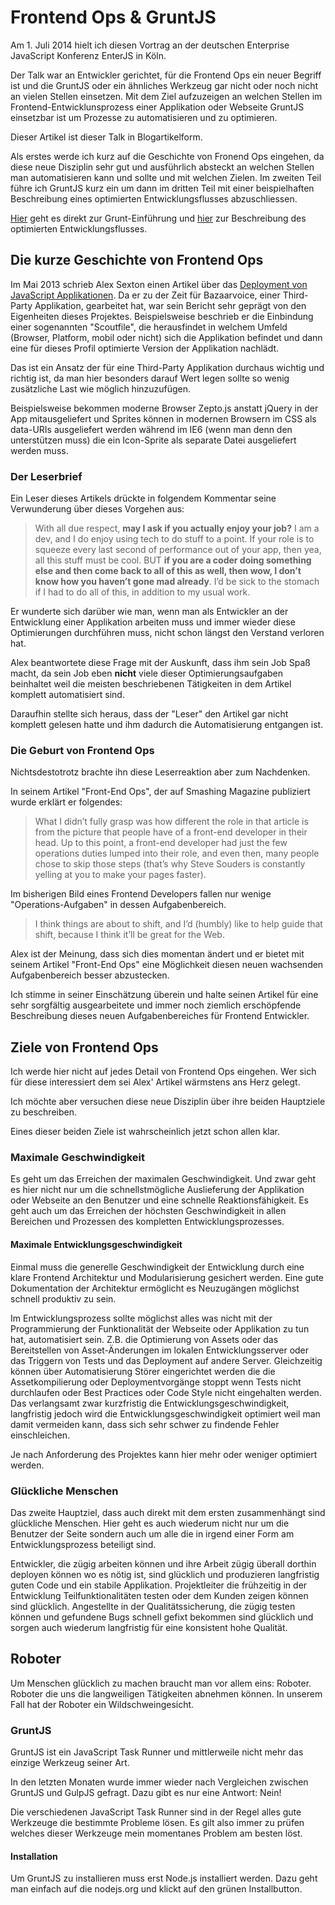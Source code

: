 # Frontend Ops & GruntJS

Am 1. Juli 2014 hielt ich diesen Vortrag an der deutschen Enterprise JavaScript Konferenz
EnterJS in Köln.

Der Talk war an Entwickler gerichtet, für die Frontend Ops ein neuer Begriff ist und die GruntJS oder ein ähnliches Werkzeug gar nicht oder noch nicht an vielen Stellen
einsetzen. Mit dem Ziel aufzuzeigen an welchen Stellen im Frontend-Entwicklunsprozess einer Applikation oder Webseite GruntJS einsetzbar ist um Prozesse zu automatisieren und zu optimieren.

Dieser Artikel ist dieser Talk in Blogartikelform.

Als erstes werde ich kurz auf die Geschichte von Fronend Ops eingehen, da diese neue Disziplin sehr gut und ausführlich
absteckt an welchen Stellen man automatisieren kann und sollte und mit welchen Zielen. Im zweiten Teil führe ich GruntJS
kurz ein um dann im dritten Teil mit einer beispielhaften Beschreibung eines optimierten Entwicklungsflusses abzuschliessen.

[Hier](#grunt-einführung) geht es direkt zur Grunt-Einführung und [hier](#feops-mit-grunt) zur Beschreibung des optimierten
Entwicklungsflusses.

## Die kurze Geschichte von Frontend Ops

Im Mai 2013 schrieb Alex Sexton einen Artikel über das [Deployment von JavaScript Applikationen](https://alexsexton.com/blog/2013/03/deploying-javascript-applications/). Da er zu der Zeit für Bazaarvoice, einer Third-Party Applikation, gearbeitet hat, war sein Bericht sehr geprägt von den Eigenheiten dieses Projektes. Beispielsweise beschrieb er die Einbindung einer sogenannten "Scoutfile", die
herausfindet in welchem Umfeld (Browser, Platform, mobil oder nicht) sich die Applikation befindet und dann eine für dieses Profil optimierte Version der Applikation nachlädt.

Das ist ein Ansatz der für eine Third-Party Applikation durchaus wichtig und richtig ist, da man hier besonders darauf Wert legen sollte so wenig zusätzliche Last wie möglich hinzuzufügen. 

Beispielsweise bekommen moderne Browser Zepto.js anstatt jQuery in der App mitausgeliefert und Sprites können in modernen Browsern im CSS als data-URIs ausgeliefert werden während im IE6 (wenn man denn den unterstützen muss) die ein Icon-Sprite als separate Datei ausgeliefert werden muss.

### Der Leserbrief

Ein Leser dieses Artikels drückte in folgendem Kommentar seine Verwunderung über dieses Vorgehen aus:

> With all due respect, **may I ask if you actually enjoy your job?** I am a dev, and I do enjoy using tech to do stuff to a point. If your role is to squeeze every last second of performance out of your app, then yea, all this stuff must be cool. BUT **if you are a coder doing something else and then come back to all of this as well, then wow, I don’t know how you haven’t gone mad already**. I’d be sick to the stomach if I had to do all of this, in addition to my usual work.

Er wunderte sich darüber wie man, wenn man als Entwickler an der Entwicklung einer Applikation arbeiten muss und immer wieder diese Optimierungen durchführen muss, nicht schon längst den Verstand verloren hat. 

Alex beantwortete diese Frage mit der Auskunft, dass ihm sein Job Spaß macht, da sein Job eben **nicht** viele dieser Optimierungsaufgaben beinhaltet weil die meisten beschriebenen Tätigkeiten in dem Artikel komplett automatisiert sind.

Daraufhin stellte sich heraus, dass der "Leser" den Artikel gar nicht komplett gelesen hatte und ihm dadurch die Automatisierung entgangen ist. 

### Die Geburt von Frontend Ops

Nichtsdestotrotz brachte ihn diese Leserreaktion aber zum Nachdenken. 
 
In seinem Artikel "Front-End Ops", der auf Smashing Magazine publiziert wurde erklärt er folgendes: 

> What I didn’t fully grasp was how different the role in that article is from the picture that people have of a front-end developer in their head. Up to this point, a front-end developer had just the few operations duties lumped into their role, and even then, many people chose to skip those steps (that’s why Steve Souders is constantly yelling at you to make your pages faster).

Im bisherigen Bild eines Frontend Developers fallen nur wenige "Operations-Aufgaben" in dessen Aufgabenbereich. 

> I think things are about to shift, and I’d (humbly) like to help guide that shift, because I think it’ll be great for the Web.

Alex ist der Meinung, dass sich dies momentan ändert und er bietet mit seinem Artikel "Front-End Ops" eine Möglichkeit diesen neuen wachsenden Aufgabenbereich besser abzustecken.

Ich stimme in seiner Einschätzung überein und halte seinen Artikel für eine sehr sorgfältig ausgearbeitete und immer noch ziemlich erschöpfende Beschreibung dieses neuen Aufgabenbereiches für Frontend Entwickler.

## Ziele von Frontend Ops

Ich werde hier nicht auf jedes Detail von Frontend Ops eingehen. Wer sich für diese interessiert dem sei Alex' Artikel wärmstens ans Herz gelegt. 

Ich möchte aber versuchen diese neue Disziplin über ihre beiden Hauptziele zu beschreiben.

Eines dieser beiden Ziele ist wahrscheinlich jetzt schon allen klar. 

### Maximale Geschwindigkeit

Es geht um das Erreichen der maximalen Geschwindigkeit. Und zwar geht es hier nicht nur um die schnellstmögliche Auslieferung der Applikation oder Webseite an den Benutzer und eine schnelle Reaktionsfähigkeit. Es geht auch um das Erreichen der höchsten Geschwindigkeit in allen Bereichen und Prozessen des kompletten Entwicklungsprozesses.

#### Maximale Entwicklungsgeschwindigkeit

Einmal muss die generelle Geschwindigkeit der Entwicklung durch eine klare Frontend Architektur und Modularisierung gesichert werden. Eine gute Dokumentation der Architektur ermöglicht es Neuzugängen möglichst schnell produktiv zu sein. 

Im Entwicklungsprozess sollte möglichst alles was nicht mit der Programmierung der Funktionalität der Webseite oder Applikation zu tun hat, automatisiert sein. Z.B. die Optimierung von Assets oder das Bereitstellen von Asset-Änderungen im lokalen Entwicklungsserver oder das Triggern von Tests und das Deployment auf andere Server. Gleichzeitig können über Automatisierung Störer eingerichtet werden die die Assetkompilierung oder Deploymentvorgänge stoppt wenn Tests nicht durchlaufen oder Best Practices oder Code Style nicht eingehalten werden. Das verlangsamt zwar kurzfristig die Entwicklungsgeschwindigkeit, langfristig jedoch wird die Entwicklungsgeschwindigkeit optimiert weil man damit vermeiden kann, dass sich sehr schwer zu findende Fehler einschleichen. 

Je nach Anforderung des Projektes kann hier mehr oder weniger optimiert werden. 

### Glückliche Menschen

Das zweite Hauptziel, dass auch direkt mit dem ersten zusammenhängt sind glückliche Menschen. Hier geht es auch wiederum nicht nur um die Benutzer der Seite sondern auch um alle die in irgend einer Form am Entwicklungsprozess beteiligt sind. 

Entwickler, die zügig arbeiten können und ihre Arbeit zügig überall dorthin deployen können wo es nötig ist, sind glücklich und produzieren langfristig guten Code und ein stabile Applikation. Projektleiter die frühzeitig in der Entwicklung Teilfunktionalitäten testen oder dem Kunden zeigen können sind glücklich. Angestellte in der Qualitätssicherung, die zügig testen können und gefundene Bugs schnell gefixt bekommen sind glücklich und sorgen auch wiederum langfristig für eine konsistent hohe Qualität. 

## Roboter

Um Menschen glücklich zu machen braucht man vor allem eins: Roboter. Roboter die uns die langweiligen Tätigkeiten abnehmen können. In unserem Fall hat der Roboter ein Wildschweingesicht.

### GruntJS

GruntJS ist ein JavaScript Task Runner und mittlerweile nicht mehr das einzige Werkzeug seiner Art. 

In den letzten Monaten wurde immer wieder nach Vergleichen zwischen GruntJS und GulpJS gefragt. Dazu gibt es nur eine Antwort: Nein!

Die verschiedenen JavaScript Task Runner sind in der Regel alles gute Werkzeuge die bestimmte Probleme lösen. Es gilt also immer zu prüfen welches dieser Werkzeuge mein momentanes Problem am besten löst.

#### Installation 

Um GruntJS zu installieren muss erst Node.js installiert werden. Dazu geht man einfach auf die nodejs.org und klickt auf den grünen Installbutton.




 






 




